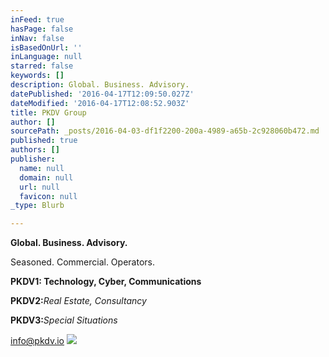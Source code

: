 ```yaml
---
inFeed: true
hasPage: false
inNav: false
isBasedOnUrl: ''
inLanguage: null
starred: false
keywords: []
description: Global. Business. Advisory.
datePublished: '2016-04-17T12:09:50.027Z'
dateModified: '2016-04-17T12:08:52.903Z'
title: PKDV Group
author: []
sourcePath: _posts/2016-04-03-df1f2200-200a-4989-a65b-2c928060b472.md
published: true
authors: []
publisher:
  name: null
  domain: null
  url: null
  favicon: null
_type: Blurb

---
```

**Global. Business. Advisory.**

Seasoned. Commercial. Operators.

**PKDV1: Technology, Cyber, Communications**

**PKDV2:**_Real Estate, Consultancy_

**PKDV3:**_Special Situations_

info@pkdv.io
![](https://the-grid-user-content.s3-us-west-2.amazonaws.com/98244933-ad86-4cb2-bcb5-6a897a707df6.jpg)